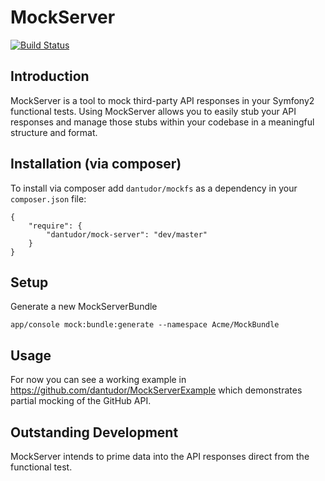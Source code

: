 MockServer
==========

[![Build Status](https://secure.travis-ci.org/dantudor/MockServer.png)](http://travis-ci.org/dantudor/MockServer)

Introduction
---
MockServer is a tool to mock third-party API responses in your Symfony2 functional tests. 
Using MockServer allows you to easily stub your API responses and manage those stubs within 
your codebase in a meaningful structure and format.


Installation (via composer)
---
To install via composer add ``dantudor/mockfs`` as a dependency in your ``composer.json`` file:

    {
        "require": {
            "dantudor/mock-server": "dev/master"
        }
    }
    
Setup
---

Generate a new MockServerBundle

    app/console mock:bundle:generate --namespace Acme/MockBundle
    
    
Usage
---

For now you can see a working example in https://github.com/dantudor/MockServerExample which demonstrates 
partial mocking of the GitHub API.


Outstanding Development
---

MockServer intends to prime data into the API responses direct from the functional test.
